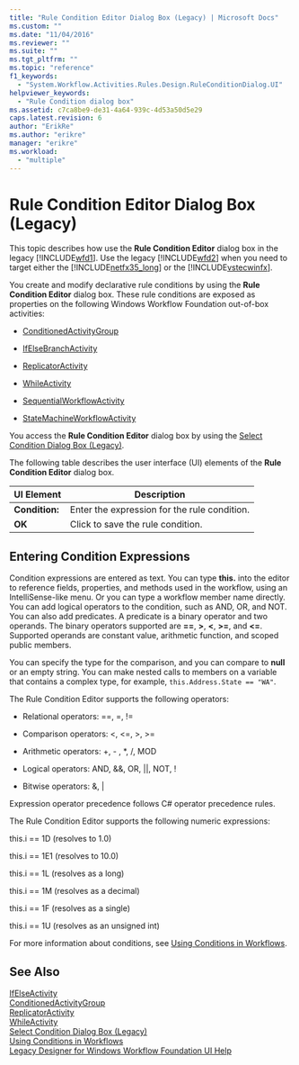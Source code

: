 ```yaml
---
title: "Rule Condition Editor Dialog Box (Legacy) | Microsoft Docs"
ms.custom: ""
ms.date: "11/04/2016"
ms.reviewer: ""
ms.suite: ""
ms.tgt_pltfrm: ""
ms.topic: "reference"
f1_keywords: 
  - "System.Workflow.Activities.Rules.Design.RuleConditionDialog.UI"
helpviewer_keywords: 
  - "Rule Condition dialog box"
ms.assetid: c7ca8be9-de31-4a64-939c-4d53a50d5e29
caps.latest.revision: 6
author: "ErikRe"
ms.author: "erikre"
manager: "erikre"
ms.workload: 
  - "multiple"
---
```

# Rule Condition Editor Dialog Box (Legacy)
This topic describes how use the **Rule Condition Editor** dialog box in the legacy [!INCLUDE[wfd1](../workflow-designer/includes/wfd1_md.md)]. Use the legacy [!INCLUDE[wfd2](../workflow-designer/includes/wfd2_md.md)] when you need to target either the [!INCLUDE[netfx35_long](../workflow-designer/includes/netfx35_long_md.md)] or the [!INCLUDE[vstecwinfx](../workflow-designer/includes/vstecwinfx_md.md)].  
  
 You create and modify declarative rule conditions by using the **Rule Condition Editor** dialog box. These rule conditions are exposed as properties on the following Windows Workflow Foundation out-of-box activities:  
  
-   [ConditionedActivityGroup](http://go.microsoft.com/fwlink?LinkID=65017)  
  
-   [IfElseBranchActivity](http://go.microsoft.com/fwlink?LinkID=65034)  
  
-   [ReplicatorActivity](http://go.microsoft.com/fwlink?LinkID=65039)  
  
-   [WhileActivity](http://go.microsoft.com/fwlink?LinkID=65049)  
  
-   [SequentialWorkflowActivity](http://go.microsoft.com/fwlink?LinkID=65040)  
  
-   [StateMachineWorkflowActivity](http://go.microsoft.com/fwlink?LinkID=65045)  
  
 You access the **Rule Condition Editor** dialog box by using the [Select Condition Dialog Box (Legacy)](../workflow-designer/select-condition-dialog-box-legacy.md).  
  
 The following table describes the user interface (UI) elements of the **Rule Condition Editor** dialog box.  
  
|UI Element|Description|  
|----------------|-----------------|  
|**Condition:**|Enter the expression for the rule condition.|  
|**OK**|Click to save the rule condition.|  
  
## Entering Condition Expressions  
 Condition expressions are entered as text. You can type **this.** into the editor to reference fields, properties, and methods used in the workflow, using an IntelliSense-like menu. Or you can type a workflow member name directly. You can add logical operators to the condition, such as AND, OR, and NOT. You can also add predicates. A predicate is a binary operator and two operands. The binary operators supported are **==**, **>**, **\<**, **>=**, and **<=**. Supported operands are constant value, arithmetic function, and scoped public members.  
  
 You can specify the type for the comparison, and you can compare to **null** or an empty string. You can make nested calls to members on a variable that contains a complex type, for example, `this.Address.State == "WA"`.  
  
 The Rule Condition Editor supports the following operators:  
  
-   Relational operators: ==, =, !=  
  
-   Comparison operators: <, \<=, >, >=  
  
-   Arithmetic operators: +, - , *, /, MOD  
  
-   Logical operators: AND, &&, OR, &#124;&#124;, NOT, !  
  
-   Bitwise operators: &, &#124;  
  
 Expression operator precedence follows C# operator precedence rules.  
  
 The Rule Condition Editor supports the following numeric expressions:  
  
 this.i == 1D (resolves to 1.0)  
  
 this.i == 1E1 (resolves to 10.0)  
  
 this.i == 1L (resolves as a long)  
  
 this.i == 1M (resolves as a decimal)  
  
 this.i == 1F (resolves as a single)  
  
 this.i == 1U (resolves as an unsigned int)  
  
 For more information about conditions, see [Using Conditions in Workflows](http://go.microsoft.com/fwlink?LinkID=65009).  
  
## See Also  
 [IfElseActivity](http://go.microsoft.com/fwlink?LinkID=65033)   
 [ConditionedActivityGroup](http://go.microsoft.com/fwlink?LinkID=65017)   
 [ReplicatorActivity](http://go.microsoft.com/fwlink?LinkID=65039)   
 [WhileActivity](http://go.microsoft.com/fwlink?LinkID=65049)   
 [Select Condition Dialog Box (Legacy)](../workflow-designer/select-condition-dialog-box-legacy.md)   
 [Using Conditions in Workflows](http://go.microsoft.com/fwlink?LinkID=65009)   
 [Legacy Designer for Windows Workflow Foundation UI Help](../workflow-designer/legacy-designer-for-windows-workflow-foundation-ui-help.md)